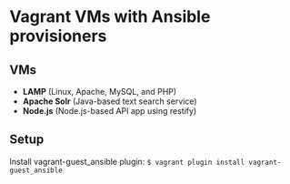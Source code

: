 # Vagrant VMs with Ansible provisioners
## VMs
* __LAMP__ (Linux, Apache, MySQL, and PHP)
* __Apache Solr__ (Java-based text search service)
* __Node.js__ (Node.js-based API app using restify)

## Setup
Install vagrant-guest_ansible plugin: `$ vagrant plugin install vagrant-guest_ansible`
